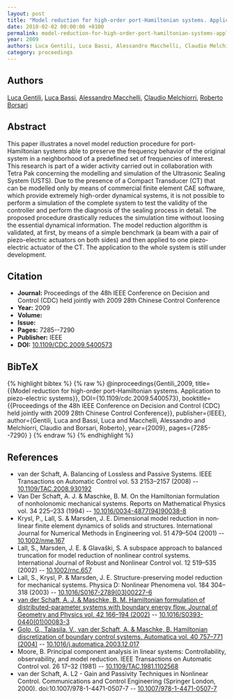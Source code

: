 ```yaml
---
layout: post
title: "Model reduction for high-order port-Hamiltonian systems. Application to piezo-electric systems"
date: 2010-02-02 00:00:00 +0100
permalink: model-reduction-for-high-order-port-hamiltonian-systems-application-to-piezo-electric-systems
year: 2009
authors: Luca Gentili, Luca Bassi, Alessandro Macchelli, Claudio Melchiorri, Roberto Borsari
category: proceedings
---
```

 
## Authors
[Luca Gentili](authors/luca-gentili), [Luca Bassi](authors/luca-bassi), [Alessandro Macchelli](authors/alessandro-macchelli), [Claudio Melchiorri](authors/claudio-melchiorri), [Roberto Borsari](authors/roberto-borsari)
 
## Abstract
This paper illustrates a novel model reduction procedure for port-Hamiltonian systems able to preserve the frequency behavior of the original system in a neighborhood of a predefined set of frequencies of interest. This research is part of a wider activity carried out in collaboration with Tetra Pak concerning the modelling and simulation of the Ultrasonic Sealing System (USTS). Due to the presence of a Compact Transducer (CT) that can be modelled only by means of commercial finite element CAE software, which provide extremely high-order dynamical systems, it is not possible to perform a simulation of the complete system to test the validity of the controller and perform the diagnosis of the sealing process in detail. The proposed procedure drastically reduces the simulation time without loosing the essential dynamical information. The model reduction algorithm is validated, at first, by means of a simple benchmark (a beam with a pair of piezo-electric actuators on both sides) and then applied to one piezo-electric actuator of the CT. The application to the whole system is still under development.
 
## Citation
- **Journal:** Proceedings of the 48h IEEE Conference on Decision and Control (CDC) held jointly with 2009 28th Chinese Control Conference
- **Year:** 2009
- **Volume:** 
- **Issue:** 
- **Pages:** 7285--7290
- **Publisher:** IEEE
- **DOI:** [10.1109/CDC.2009.5400573](https://doi.org/10.1109/CDC.2009.5400573)
 
## BibTeX
{% highlight bibtex %}
{% raw %}
@inproceedings{Gentili_2009,
  title={{Model reduction for high-order port-Hamiltonian systems. Application to piezo-electric systems}},
  DOI={10.1109/cdc.2009.5400573},
  booktitle={{Proceedings of the 48h IEEE Conference on Decision and Control (CDC) held jointly with 2009 28th Chinese Control Conference}},
  publisher={IEEE},
  author={Gentili, Luca and Bassi, Luca and Macchelli, Alessandro and Melchiorri, Claudio and Borsari, Roberto},
  year={2009},
  pages={7285--7290}
}
{% endraw %}
{% endhighlight %}
 
## References
- van der Schaft, A. Balancing of Lossless and Passive Systems. IEEE Transactions on Automatic Control vol. 53 2153–2157 (2008) -- [10.1109/TAC.2008.930192](https://doi.org/10.1109/TAC.2008.930192)
- Van Der Schaft, A. J. & Maschke, B. M. On the Hamiltonian formulation of nonholonomic mechanical systems. Reports on Mathematical Physics vol. 34 225–233 (1994) -- [10.1016/0034-4877(94)90038-8](https://doi.org/10.1016/0034-4877(94)90038-8)
- Krysl, P., Lall, S. & Marsden, J. E. Dimensional model reduction in non‐linear finite element dynamics of solids and structures. International Journal for Numerical Methods in Engineering vol. 51 479–504 (2001) -- [10.1002/nme.167](https://doi.org/10.1002/nme.167)
- Lall, S., Marsden, J. E. & Glavaški, S. A subspace approach to balanced truncation for model reduction of nonlinear control systems. International Journal of Robust and Nonlinear Control vol. 12 519–535 (2002) -- [10.1002/rnc.657](https://doi.org/10.1002/rnc.657)
- Lall, S., Krysl, P. & Marsden, J. E. Structure-preserving model reduction for mechanical systems. Physica D: Nonlinear Phenomena vol. 184 304–318 (2003) -- [10.1016/S0167-2789(03)00227-6](https://doi.org/10.1016/S0167-2789(03)00227-6)
- [van der Schaft, A. J. & Maschke, B. M. Hamiltonian formulation of distributed-parameter systems with boundary energy flow. Journal of Geometry and Physics vol. 42 166–194 (2002)](hamiltonian-formulation-of-distributed-parameter-systems-with-boundary-energy-flow) -- [10.1016/S0393-0440(01)00083-3](https://doi.org/10.1016/S0393-0440(01)00083-3)
- [Golo, G., Talasila, V., van der Schaft, A. & Maschke, B. Hamiltonian discretization of boundary control systems. Automatica vol. 40 757–771 (2004)](hamiltonian-discretization-of-boundary-control-systems) -- [10.1016/j.automatica.2003.12.017](https://doi.org/10.1016/j.automatica.2003.12.017)
- Moore, B. Principal component analysis in linear systems: Controllability, observability, and model reduction. IEEE Transactions on Automatic Control vol. 26 17–32 (1981) -- [10.1109/TAC.1981.1102568](https://doi.org/10.1109/TAC.1981.1102568)
- van der Schaft, A. L2 - Gain and Passivity Techniques in Nonlinear Control. Communications and Control Engineering (Springer London, 2000). doi:10.1007/978-1-4471-0507-7 -- [10.1007/978-1-4471-0507-7](https://doi.org/10.1007/978-1-4471-0507-7)

